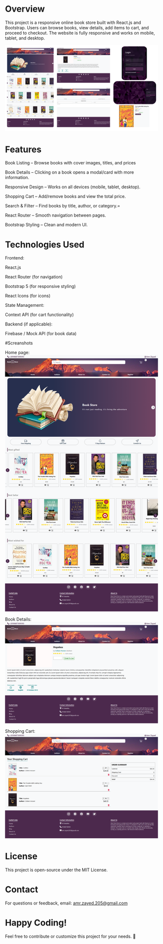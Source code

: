# Overview
This project is a responsive online book store built with React.js and Bootstrap. Users can browse books, view details, add items to cart, and proceed to checkout.
The website is fully responsive and works on mobile, tablet, and desktop.

![image alt](https://github.com/amr-zayed-205/Book-Store-React/blob/1035731a6d86784ad9c8616d63ca2e1e9200f9c1/Project%20Photos/project.png)

# Features
   Book Listing – Browse books with cover images, titles, and prices
   
   Book Details – Clicking on a book opens a modal/card with more information.
   
   Responsive Design – Works on all devices (mobile, tablet, desktop).
   
   Shopping Cart – Add/remove books and view the total price.
   
   Search & Filter – Find books by title, author, or category.=
   
   React Router – Smooth navigation between pages.
   
   Bootstrap Styling – Clean and modern UI.


# Technologies Used
 
 Frontend:
  
   React.js
  
   React Router (for navigation)
 
   Bootstrap 5 (for responsive styling)
 
   React Icons (for icons)
   
   
 State Management:

   Context API (for cart functionality)

   Backend (if applicable):

   Firebase / Mock API (for book data)

#Screanshots

Home page:
![image alt](https://github.com/amr-zayed-205/Book-Store-React/blob/1035731a6d86784ad9c8616d63ca2e1e9200f9c1/Project%20Photos/Home%20bages.png)

Book Details:
![image alt](https://github.com/amr-zayed-205/Book-Store-React/blob/1035731a6d86784ad9c8616d63ca2e1e9200f9c1/Project%20Photos/More%20details%20page.png)

Shopping Cart:
![image alt](https://github.com/amr-zayed-205/Book-Store-React/blob/1035731a6d86784ad9c8616d63ca2e1e9200f9c1/Project%20Photos/Your%20shoping%20cart.png)

# License

This project is open-source under the MIT License.


# Contact

For questions or feedback, email: amr.zayed.205@gmail.com


# Happy Coding!

Feel free to contribute or customize this project for your needs. 🚀

